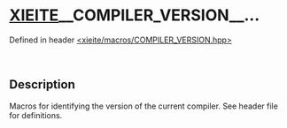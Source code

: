 # [XIEITE](../../macros.md)\_\_COMPILER\_VERSION\_\_...
Defined in header [<xieite/macros/COMPILER_VERSION.hpp>](../../include/xieite/macros/COMPILER_VERSION.hpp)

&nbsp;

## Description
Macros for identifying the version of the current compiler. See header file for definitions.
